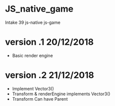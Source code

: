 # JS_native_game
Intake 39 js-native js-game 



# version .1   20/12/2018
 - Basic render engine 
 

# version .2   21/12/2018
 - Implement Vector3() 
 - Transform & renderEngine implements Vector3()
 - Transform Can have Parent
 